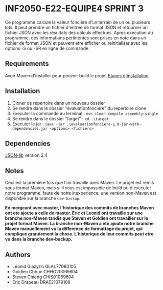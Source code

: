 # INF2050-E22-EQUIPE4 SPRINT 3 

Ce programme calcule la valeur foncière d'un terrain de un ou plusieurs lots. Il peut prendre un fichier d'entrée de format JSON et retourner un fichier JSON avec les résultats des calculs effectués. Apres execution du programme, des informations pertinentes sont prises en note dans un fichier de format JSON et peuvent etre afficher ou reinitialiser avec les options -S ou -SR en ligne de commande.

## Requirements
Avoir Maven d'installer pour pouvoir build le projet [Etapes d'installation](https://maven.apache.org/install.html)

## Installation
1. Cloner ce repertoire dans un nouveau dossier 
2. Se rendre dans le dossier "evaluationfonciere" du repertoire clone 
3. Executer la commande au terminal : `mvn clean compile assembly:single`
4. Se rendre dans le dossier "target" : `cd .\target`
5. Executer le jar : `java -jar .\evaluationfonciere-1.0-jar-with-dependencies.jar <options> <fichiers>`

## Dependencies
[JSON-lib](http://json-lib.sourceforge.net/) version 2.4

## Notes
Ceci est la premiere fois que l'on travaille avec Maven. Le projet est remis sous format Maven, mais si il vous est impossible de build ou d'executer notre programme, faute de notre inexperience, une version non-Maven est disponible sur la branche `dev-backup`.

**En mergeant avec master, l'historique des commits de branches Maven ont ete ajoute a celle de master. Eric et Leonid ont travaille sur une branche non-Maven tandis que
Steven et Goldlen ont travailler sur le projet format Maven. La branche non-Maven a ete ajoute notre branche Maven manuellement vu la difference de formattage du projet, qui complique grandement la chose. L'historique de leur commits peut etre vu dans la branche dev-backup.**

## Authors
- Leonid Glazyrin GLAL77080105
- Goldlen Chhun CHHG20069604
- Steven Chieng CHIS01069604
- Eric Drapeau DRAE21079108

